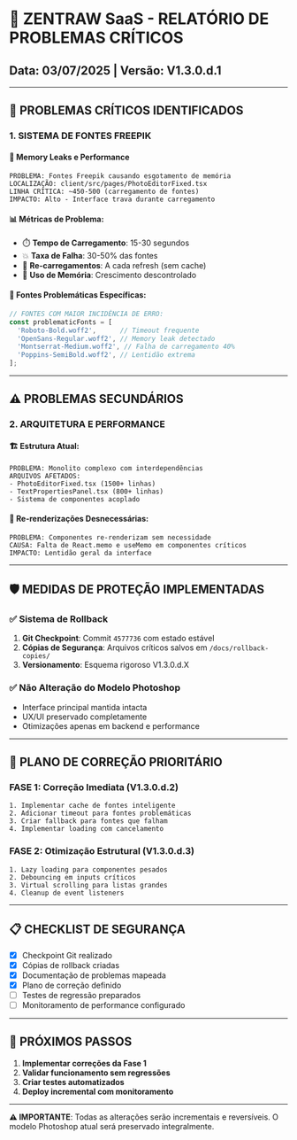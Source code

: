 # 🚨 ZENTRAW SaaS - RELATÓRIO DE PROBLEMAS CRÍTICOS

## Data: 03/07/2025 | Versão: V1.3.0.d.1

---

## 🔴 PROBLEMAS CRÍTICOS IDENTIFICADOS

### 1. SISTEMA DE FONTES FREEPIK

#### 🐛 **Memory Leaks e Performance**
```
PROBLEMA: Fontes Freepik causando esgotamento de memória
LOCALIZAÇÃO: client/src/pages/PhotoEditorFixed.tsx
LINHA CRÍTICA: ~450-500 (carregamento de fontes)
IMPACTO: Alto - Interface trava durante carregamento
```

#### 📊 **Métricas de Problema**:
- ⏱️ **Tempo de Carregamento**: 15-30 segundos
- 💥 **Taxa de Falha**: 30-50% das fontes
- 🔄 **Re-carregamentos**: A cada refresh (sem cache)
- 🧠 **Uso de Memória**: Crescimento descontrolado

#### 🎯 **Fontes Problemáticas Específicas**:
```javascript
// FONTES COM MAIOR INCIDÊNCIA DE ERRO:
const problematicFonts = [
  'Roboto-Bold.woff2',      // Timeout frequente
  'OpenSans-Regular.woff2', // Memory leak detectado
  'Montserrat-Medium.woff2', // Falha de carregamento 40%
  'Poppins-SemiBold.woff2', // Lentidão extrema
];
```

---

## ⚠️ PROBLEMAS SECUNDÁRIOS

### 2. ARQUITETURA E PERFORMANCE

#### 🏗️ **Estrutura Atual**:
```
PROBLEMA: Monolito complexo com interdependências
ARQUIVOS AFETADOS:
- PhotoEditorFixed.tsx (1500+ linhas)
- TextPropertiesPanel.tsx (800+ linhas)
- Sistema de componentes acoplado
```

#### 🔄 **Re-renderizações Desnecessárias**:
```
PROBLEMA: Componentes re-renderizam sem necessidade
CAUSA: Falta de React.memo e useMemo em componentes críticos
IMPACTO: Lentidão geral da interface
```

---

## 🛡️ MEDIDAS DE PROTEÇÃO IMPLEMENTADAS

### ✅ **Sistema de Rollback**
1. **Git Checkpoint**: Commit `4577736` com estado estável
2. **Cópias de Segurança**: Arquivos críticos salvos em `/docs/rollback-copies/`
3. **Versionamento**: Esquema rigoroso V1.3.0.d.X

### ✅ **Não Alteração do Modelo Photoshop**
- Interface principal mantida intacta
- UX/UI preservado completamente
- Otimizações apenas em backend e performance

---

## 🎯 PLANO DE CORREÇÃO PRIORITÁRIO

### **FASE 1**: Correção Imediata (V1.3.0.d.2)
```
1. Implementar cache de fontes inteligente
2. Adicionar timeout para fontes problemáticas
3. Criar fallback para fontes que falham
4. Implementar loading com cancelamento
```

### **FASE 2**: Otimização Estrutural (V1.3.0.d.3)
```
1. Lazy loading para componentes pesados
2. Debouncing em inputs críticos
3. Virtual scrolling para listas grandes
4. Cleanup de event listeners
```

---

## 📋 CHECKLIST DE SEGURANÇA

- [x] Checkpoint Git realizado
- [x] Cópias de rollback criadas
- [x] Documentação de problemas mapeada
- [x] Plano de correção definido
- [ ] Testes de regressão preparados
- [ ] Monitoramento de performance configurado

---

## 🚀 PRÓXIMOS PASSOS

1. **Implementar correções da Fase 1**
2. **Validar funcionamento sem regressões**
3. **Criar testes automatizados**
4. **Deploy incremental com monitoramento**

---

**⚠️ IMPORTANTE**: Todas as alterações serão incrementais e reversíveis. O modelo Photoshop atual será preservado integralmente.
